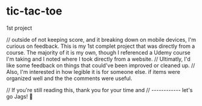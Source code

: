 # tic-tac-toe
1st project

// outside of not keeping score, and it breaking down on mobile devices,  I'm curious on feedback.  This is my 1st complet project that was directly from a course.  The majority of it is my own, though I referenced a Udemy course I'm taking and I noted where I took directly from a website.
// Ultimatly, I'd like some feedback on things that could've been improved or cleaned up.
// Also, I'm interested in how legible it is for someone else.  if items were organized well and the the comments were useful.  

// If you're still reading this, thank you for your time and 
//          ------------  let's go Jags! 🐆 
